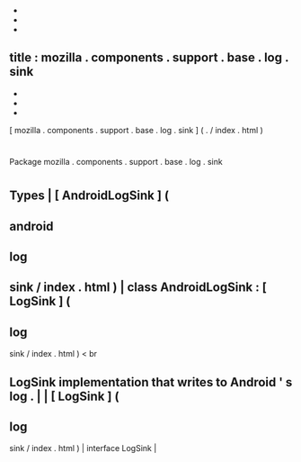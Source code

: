 -
-
-
title
:
mozilla
.
components
.
support
.
base
.
log
.
sink
-
-
-
-
[
mozilla
.
components
.
support
.
base
.
log
.
sink
]
(
.
/
index
.
html
)
#
#
Package
mozilla
.
components
.
support
.
base
.
log
.
sink
#
#
#
Types
|
[
AndroidLogSink
]
(
-
android
-
log
-
sink
/
index
.
html
)
|
class
AndroidLogSink
:
[
LogSink
]
(
-
log
-
sink
/
index
.
html
)
<
br
>
LogSink
implementation
that
writes
to
Android
'
s
log
.
|
|
[
LogSink
]
(
-
log
-
sink
/
index
.
html
)
|
interface
LogSink
|
